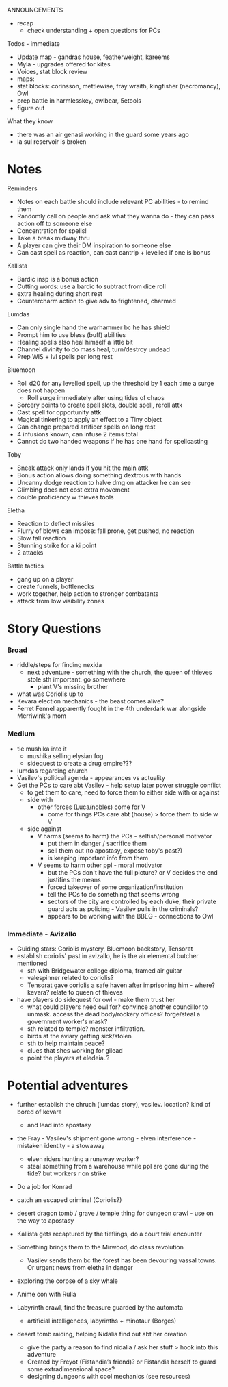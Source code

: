 
ANNOUNCEMENTS
- recap
	- check understanding + open questions for PCs

Todos - immediate
- Update map - gandras house, featherweight, kareems
- Myla - upgrades offered for kites
- Voices, stat block review
- maps: 
- stat blocks: corinsson, mettlewise, fray wraith, kingfisher (necromancy), Owl
- prep battle in harmlesskey, owlbear, 5etools
- figure out

What they know
- there was an air genasi working in the guard some years ago 
- la sul reservoir is broken


# Notes
Reminders
- Notes on each battle should include relevant PC abilities - to remind them
- Randomly call on people and ask what they wanna do - they can pass action off to someone else
- Concentration for spells!
- Take a break midway thru
- A player can give their DM inspiration to someone else
- Can cast spell as reaction, can cast cantrip + levelled if one is bonus

Kallista
- Bardic insp is a bonus action
- Cutting words: use a bardic to subtract from dice roll
- extra healing during short rest
- Countercharm action to give adv to frightened, charmed

Lumdas
- Can only single hand the warhammer bc he has shield
- Prompt him to use bless (buff) abilities
- Healing spells also heal himself a little bit
- Channel divinity to do mass heal, turn/destroy undead
- Prep WIS + lvl spells per long rest

Bluemoon
- Roll d20 for any levelled spell, up the threshold by 1 each time a surge does not happen
    - Roll surge immediately after using tides of chaos
- Sorcery points to create spell slots, double spell, reroll attk
- Cast spell for opportunity attk
- Magical tinkering to apply an effect to a Tiny object
- Can change prepared artificer spells on long rest
- 4 infusions known, can infuse 2 items total
- Cannot do two handed weapons if he has one hand for spellcasting

Toby
- Sneak attack only lands if you hit the main attk
- Bonus action allows doing something dextrous with hands
- Uncanny dodge reaction to halve dmg on attacker he can see
- Climbing does not cost extra movement
- double proficiency w thieves tools

Eletha
- Reaction to deflect missiles
- Flurry of blows can impose: fall prone, get pushed, no reaction
- Slow fall reaction
- Stunning strike for a ki point
- 2 attacks

Battle tactics
- gang up on a player
- create funnels, bottlenecks
- work together, help action to stronger combatants
- attack from low visibility zones


# Story Questions
### Broad
- riddle/steps for finding nexida
	- next adventure - something with the church, the queen of thieves stole sth important. go somewhere
		- plant V's missing brother
- what was Coriolis up to
- Kevara election mechanics - the beast comes alive?
- Ferret Fennel apparently fought in the 4th underdark war alongside Merriwink's mom
### Medium
-  tie mushika into it
	- mushika selling elysian fog
	- sidequest to create a drug empire???
- lumdas regarding church
- Vasilev's political agenda - appearances vs actuality
- Get the PCs to care abt Vasilev - help setup later power struggle conflict
	- to get them to care, need to force them to either side with or against
	- side with
		- other forces (Luca/nobles) come for V
			- come for things PCs care abt (house) > force them to side w V
	- side against
		- V harms (seems to harm) the PCs - selfish/personal motivator
			- put them in danger / sacrifice them
			- sell them out (to apostasy, expose toby's past?)
			- is keeping important info from them
		- V seems to harm other ppl - moral motivator
			- but the PCs don't have the full picture? or V decides the end justifies the means
			- forced takeover of some organization/institution
			- tell the PCs to do something that seems wrong
			- sectors of the city are controlled by each duke, their private guard acts as policing - Vasilev pulls in the criminals?
			- appears to be working with the BBEG - connections to Owl
### Immediate - Avizallo
- Guiding stars: Coriolis mystery, Bluemoon backstory, Tensorat
- establish coriolis' past in avizallo, he is the air elemental butcher mentioned
	- sth with Bridgewater college diploma, framed air guitar
	- valespinner related to coriolis?
	- Tensorat gave coriolis a safe haven after imprisoning him - where? kevara? relate to queen of thieves
- have players do sidequest for owl - make them trust her
	- what could players need owl for? convince another councillor to unmask. access the dead body/rookery offices? forge/steal a government worker's mask?
	- sth related to temple? monster infiltration. 
	- birds at the aviary getting sick/stolen
	- sth to help maintain peace?
	- clues that shes working for gilead
	- point the players at eledeia..?


# Potential adventures
- further establish the chruch (lumdas story), vasilev. location? kind of bored of kevara
	- and lead into apostasy
- the Fray - Vasilev's shipment gone wrong - elven interference - mistaken identity - a stowaway
	- elven riders hunting a runaway worker?
	- steal something from a warehouse while ppl are gone during the tide? but workers r on strike
- Do a job for Konrad
- catch an escaped criminal (Coriolis?)
- desert dragon tomb / grave / temple thing for dungeon crawl - use on the way to apostasy
- Kallista gets recaptured by the tieflings, do a court trial encounter
- Something brings them to the Mirwood, do class revolution
	- Vasilev sends them bc the forest has been devouring vassal towns. Or urgent news from eletha in danger
- exploring the corpse of a sky whale
- Anime con with Rulla
- Labyrinth crawl, find the treasure guarded by the automata
    - artificial intelligences, labyrinths + minotaur (Borges)

- desert tomb raiding, helping Nidalia find out abt her creation
    - give the party a reason to find nidalia / ask her stuff > hook into this adventure
    - Created by Freyot (Fistandia’s friend)? or Fistandia herself to guard some extradimensional space?
    - designing dungeons with cool mechanics (see resources)

